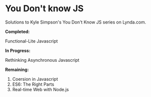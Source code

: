 # You Don't know JS

Solutions to Kyle Simpson's You Don't Know JS series on Lynda.com.

**Completed:**

Functional-Lite Javascript

**In Progress:**

Rethinking Asynchronous Javascript

**Remaining:**

1. Coersion in Javascript
2. ES6: The Right Parts
3. Real-time Web with Node.js